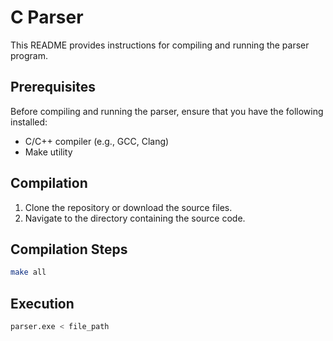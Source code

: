 # C Parser

This README provides instructions for compiling and running the parser program.

## Prerequisites
Before compiling and running the parser, ensure that you have the following installed:
- C/C++ compiler (e.g., GCC, Clang)
- Make utility

## Compilation
1. Clone the repository or download the source files.
2. Navigate to the directory containing the source code.

## Compilation Steps
```bash
make all
```
## Execution 
```bash
parser.exe < file_path

